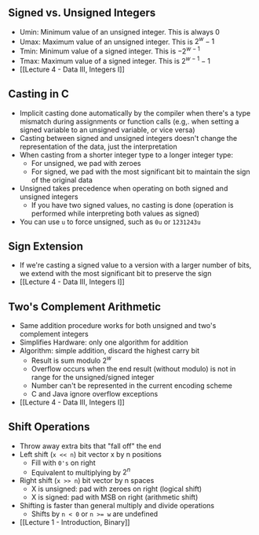 ## Signed vs. Unsigned Integers
- Umin: Minimum value of an unsigned integer. This is always 0
- Umax: Maximum value of an unsigned integer. This is $2^w - 1$ 
- Tmin: Minimum value of a signed integer. This is $-2^{w - 1}$
- Tmax: Maximum value of a signed integer. This is $2^{w- 1} - 1$
- [[Lecture 4 - Data III, Integers I]]

## Casting in C
- Implicit casting done automatically by the compiler when there's a type mismatch during assignments or function calls (e.g,. when setting a signed variable to an unsigned variable, or vice versa)
- Casting between signed and unsigned integers doesn't change the representation of the data, just the interpretation
- When casting from a shorter integer type to a longer integer type:
	- For unsigned, we pad with zeroes
	- For signed, we pad with the most significant bit to maintain the sign of the original data
- Unsigned takes precedence when operating on both signed and unsigned integers
	- If you have two signed values, no casting is done (operation is performed while interpreting both values as signed)
- You can use `u` to force unsigned, such as `0u` or `1231243u`


## Sign Extension
- If we're casting a signed value to a version with a larger number of bits, we extend with the most significant bit to preserve the sign
- [[Lecture 4 - Data III, Integers I]]

## Two's Complement Arithmetic
- Same addition procedure works for both unsigned and two's complement integers
- Simplifies Hardware: only one algorithm for addition
- Algorithm: simple addition, discard the highest carry bit
	- Result is sum modulo $2^{w}$
	- Overflow occurs when the end result (without modulo) is not in range for the unsigned/signed integer
	- Number can't be represented in the current encoding scheme
	- C and Java ignore overflow exceptions
- [[Lecture 4 - Data III, Integers I]]

## Shift Operations
- Throw away extra bits that "fall off" the end
- Left shift (`x << n`) bit vector x by n positions
	- Fill with `0's` on right
	- Equivalent to multiplying by $2^n$
- Right shift (`x >> n`) bit vector by n spaces
	- X is unsigned: pad with zeroes on right (logical shift)
	- X is signed: pad with MSB on right (arithmetic shift)
- Shifting is faster than general multiply and divide operations
	- Shifts by `n < 0` or `n >= w` are undefined
- [[Lecture 1 - Introduction, Binary]]